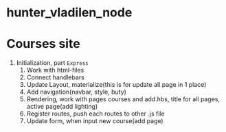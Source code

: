 # hunter_vladilen_node

# Courses site

1. Initialization, part `Express`
   1. Work with html-files
   2. Connect handlebars
   3. Update Layout, materialize(this is for update all page in 1 place)
   4. Add navigation(navbar, style, buty)
   5. Rendering, work with pages courses and add.hbs, title for all pages, active page(add lighting)
   6. Register routes, push each routes to other .js file
   7. Update form, when input new course(add page)

